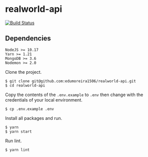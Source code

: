 # realworld-api

[![Build Status](https://travis-ci.com/edumoreira1506/realworld-api.svg?branch=master)](https://travis-ci.com/edumoreira1506/realworld-api)

## Dependencies

```
NodeJS >= 10.17
Yarn >= 1.21
MongoDB >= 3.6
Nodemon >= 2.0
```

Clone the project.
```console
$ git clone git@github.com:edumoreira1506/realworld-api.git
$ cd realworld-api
```

Copy the contents of the `.env.example` to `.env` then change with the credentials of your local environment.

```console
$ cp .env.example .env
```

Install all packages and run.
```console
$ yarn
$ yarn start
```

Run lint.
```console
$ yarn lint
```
